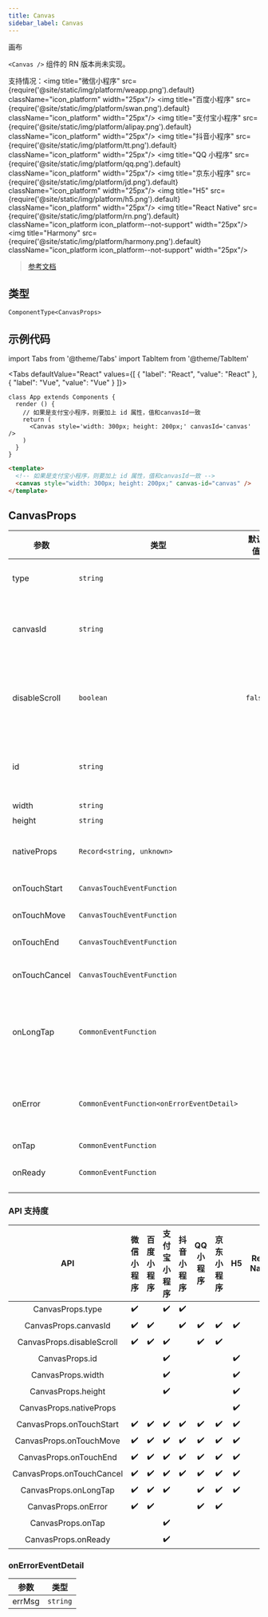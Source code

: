 ```yaml
---
title: Canvas
sidebar_label: Canvas
---
```


画布

`<Canvas />` 组件的 RN 版本尚未实现。

支持情况：<img title="微信小程序" src={require('@site/static/img/platform/weapp.png').default} className="icon_platform" width="25px"/> <img title="百度小程序" src={require('@site/static/img/platform/swan.png').default} className="icon_platform" width="25px"/> <img title="支付宝小程序" src={require('@site/static/img/platform/alipay.png').default} className="icon_platform" width="25px"/> <img title="抖音小程序" src={require('@site/static/img/platform/tt.png').default} className="icon_platform" width="25px"/> <img title="QQ 小程序" src={require('@site/static/img/platform/qq.png').default} className="icon_platform" width="25px"/> <img title="京东小程序" src={require('@site/static/img/platform/jd.png').default} className="icon_platform" width="25px"/> <img title="H5" src={require('@site/static/img/platform/h5.png').default} className="icon_platform" width="25px"/> <img title="React Native" src={require('@site/static/img/platform/rn.png').default} className="icon_platform icon_platform--not-support" width="25px"/> <img title="Harmony" src={require('@site/static/img/platform/harmony.png').default} className="icon_platform icon_platform--not-support" width="25px"/>

> [参考文档](https://developers.weixin.qq.com/miniprogram/dev/component/canvas.html)

## 类型

```tsx
ComponentType<CanvasProps>
```

## 示例代码

import Tabs from '@theme/Tabs'
import TabItem from '@theme/TabItem'

<Tabs
  defaultValue="React"
  values={[
  {
    "label": "React",
    "value": "React"
  },
  {
    "label": "Vue",
    "value": "Vue"
  }
]}>
<TabItem value="React">

```tsx
class App extends Components {
  render () {
    // 如果是支付宝小程序，则要加上 id 属性，值和canvasId一致
    return (
      <Canvas style='width: 300px; height: 200px;' canvasId='canvas' />
    )
  }
}
```
</TabItem>
<TabItem value="Vue">

```html
<template>
  <!-- 如果是支付宝小程序，则要加上 id 属性，值和canvasId一致 -->
  <canvas style="width: 300px; height: 200px;" canvas-id="canvas" />
</template>
```
</TabItem>
</Tabs>

## CanvasProps

| 参数 | 类型 | 默认值 | 必填 | 说明 |
| --- | --- | :---: | :---: | --- |
| type | `string` |  | 否 | 指定 canvas 类型，支持 2d 和 webgl |
| canvasId | `string` |  | 否 | canvas 组件的唯一标识符，若指定了 type 则无需再指定该属性 |
| disableScroll | `boolean` | `false` | 否 | 当在 canvas 中移动时且有绑定手势事件时，禁止屏幕滚动以及下拉刷新 |
| id | `string` |  | 否 | 组件唯一标识符。<br />注意：同一页面中的 id 不可重复。 |
| width | `string` |  | 否 |  |
| height | `string` |  | 否 |  |
| nativeProps | `Record<string, unknown>` |  | 否 | 用于透传 `WebComponents` 上的属性到内部 H5 标签上 |
| onTouchStart | `CanvasTouchEventFunction` |  | 否 | 手指触摸动作开始 |
| onTouchMove | `CanvasTouchEventFunction` |  | 否 | 手指触摸后移动 |
| onTouchEnd | `CanvasTouchEventFunction` |  | 否 | 手指触摸动作结束 |
| onTouchCancel | `CanvasTouchEventFunction` |  | 否 | 手指触摸动作被打断，如来电提醒，弹窗 |
| onLongTap | `CommonEventFunction` |  | 否 | 手指长按 500ms 之后触发，触发了长按事件后进行移动不会触发屏幕的滚动 |
| onError | `CommonEventFunction<onErrorEventDetail>` |  | 否 | 当发生错误时触发 error 事件，detail = {errMsg: 'something wrong'} |
| onTap | `CommonEventFunction` |  | 否 | 点击。 |
| onReady | `CommonEventFunction` |  | 否 | canvas 组件初始化成功触发。 |

### API 支持度

| API | 微信小程序 | 百度小程序 | 支付宝小程序 | 抖音小程序 | QQ 小程序 | 京东小程序 | H5 | React Native | Harmony |
| :---: | :---: | :---: | :---: | :---: | :---: | :---: | :---: | :---: | :---: |
| CanvasProps.type | ✔️ |  | ✔️ | ✔️ |  |  |  |  |  |
| CanvasProps.canvasId | ✔️ | ✔️ |  | ✔️ | ✔️ | ✔️ | ✔️ |  |  |
| CanvasProps.disableScroll | ✔️ | ✔️ | ✔️ |  | ✔️ | ✔️ |  |  |  |
| CanvasProps.id |  |  | ✔️ |  |  |  | ✔️ |  |  |
| CanvasProps.width |  |  | ✔️ |  |  |  | ✔️ |  |  |
| CanvasProps.height |  |  | ✔️ |  |  |  | ✔️ |  |  |
| CanvasProps.nativeProps |  |  |  |  |  |  | ✔️ |  |  |
| CanvasProps.onTouchStart | ✔️ | ✔️ | ✔️ | ✔️ | ✔️ | ✔️ | ✔️ |  |  |
| CanvasProps.onTouchMove | ✔️ | ✔️ | ✔️ | ✔️ | ✔️ | ✔️ | ✔️ |  |  |
| CanvasProps.onTouchEnd | ✔️ | ✔️ | ✔️ | ✔️ | ✔️ | ✔️ | ✔️ |  |  |
| CanvasProps.onTouchCancel | ✔️ | ✔️ | ✔️ | ✔️ | ✔️ | ✔️ | ✔️ |  |  |
| CanvasProps.onLongTap | ✔️ | ✔️ | ✔️ |  | ✔️ | ✔️ | ✔️ |  |  |
| CanvasProps.onError | ✔️ | ✔️ |  |  | ✔️ | ✔️ |  |  |  |
| CanvasProps.onTap |  |  | ✔️ |  |  |  |  |  |  |
| CanvasProps.onReady |  |  | ✔️ |  |  |  |  |  |  |

### onErrorEventDetail

| 参数 | 类型 |
| --- | --- |
| errMsg | `string` |
